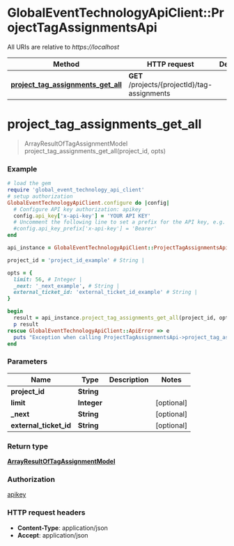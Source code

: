 # GlobalEventTechnologyApiClient::ProjectTagAssignmentsApi

All URIs are relative to *https://localhost*

Method | HTTP request | Description
------------- | ------------- | -------------
[**project_tag_assignments_get_all**](ProjectTagAssignmentsApi.md#project_tag_assignments_get_all) | **GET** /projects/{projectId}/tag-assignments | 


# **project_tag_assignments_get_all**
> ArrayResultOfTagAssignmentModel project_tag_assignments_get_all(project_id, opts)



### Example
```ruby
# load the gem
require 'global_event_technology_api_client'
# setup authorization
GlobalEventTechnologyApiClient.configure do |config|
  # Configure API key authorization: apikey
  config.api_key['x-api-key'] = 'YOUR API KEY'
  # Uncomment the following line to set a prefix for the API key, e.g. 'Bearer' (defaults to nil)
  #config.api_key_prefix['x-api-key'] = 'Bearer'
end

api_instance = GlobalEventTechnologyApiClient::ProjectTagAssignmentsApi.new

project_id = 'project_id_example' # String | 

opts = { 
  limit: 56, # Integer | 
  _next: '_next_example', # String | 
  external_ticket_id: 'external_ticket_id_example' # String | 
}

begin
  result = api_instance.project_tag_assignments_get_all(project_id, opts)
  p result
rescue GlobalEventTechnologyApiClient::ApiError => e
  puts "Exception when calling ProjectTagAssignmentsApi->project_tag_assignments_get_all: #{e}"
end
```

### Parameters

Name | Type | Description  | Notes
------------- | ------------- | ------------- | -------------
 **project_id** | **String**|  | 
 **limit** | **Integer**|  | [optional] 
 **_next** | **String**|  | [optional] 
 **external_ticket_id** | **String**|  | [optional] 

### Return type

[**ArrayResultOfTagAssignmentModel**](ArrayResultOfTagAssignmentModel.md)

### Authorization

[apikey](../README.md#apikey)

### HTTP request headers

 - **Content-Type**: application/json
 - **Accept**: application/json



